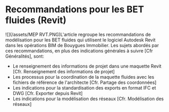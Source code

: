 # Recommandations pour les BET fluides \(Revit\)

![](/assets/MEP RVT.PNG)L'article regroupe les recommandations de modélisation pour les BET fluides qui utilisent le logiciel Autodesk Revit dans les opérations BIM de Bouygues Immobilier. Les sujets abordés par ces recommandations, en plus des indications générales à suivre \[Cfr Généralités\], sont:

* Le renseignement des informations de projet dans une maquette Revit \[Cfr. Renseignement des informations de projet\]
* Les processus pour la coordination de la maquette fluides avec les fichiers de référence de l'architecte \[Cfr. Partage des coordonnées\]
* Les indications pour la standardisation des exports en format IFC et DWG \[Cfr. Exporter depuis Revit\]
* Les indications pour la modélisation des réseaux \[Cfr. Modélisation des réseaux\]



